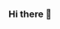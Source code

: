 ### Hi there 👋

<!--
**duhanlu/duhanlu** is a ✨ _special_ ✨ repository because its `README.md` (this file) appears on your GitHub profile.

Here are some ideas to get you started:

- 🔭 I’m currently working on Machine learning Project: Speech Emotion Recognition
- 🌱 I’m currently learning More on Machine Learning and Deep Learning
- 👯 I’m looking for a job as Data Scientist or SDE which is my interest in.
- 📫 Email me: freyadu99@gmail.com
- 😄 Pronouns: She/Her
- ⚡ Fun fact: Always try out lots of things, always being open-minded
-->
